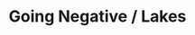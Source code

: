 ---
ee_id_thing: '4277'
site: '1'
type: '2'
inv_num: 2014-088
url: 2014-088-going-negative-lakes
title: Going Negative / Lakes
year: '2014'
display_year: '2014'
medium: 1920x1080 H.264/MPEG-4 Part 10 looped digital file (from​lossless Quicktime
  Animation master), media player, 70” flatscreen, armature, various cables
dims: 79 x 36.5 x 11 inches
pitch: ''
ps: ''
live_url: ''
related: |-
  [4297] [2015-159-fuck-negativity-sweatpants-srf-027] 2015-159 Fuck Negativity Sweatpants (SRF-027)
  [4298] [2015-158-fuck-negativity-hoodie-srf-026] 2015-158 Fuck Negativity Hoodie (SRF-026)
  [4299] [2015-157-fuck-negativity-t-shirt-srf-025] 2015-157 Fuck Negativity T-Shirt (SRF-025)
  [4305] [2015-164-fuck-negativity-slides-srf-032] 2015-164 Fuck Negativity Slides (SRF-032)
  [4306] [2015-162-fuck-negativity-dog-tags-srf-030] 2015-162 Fuck Negativity Dog Tags (SRF-030)
youtube: ''
related_code: ''
imgs: going-negative-2014-088-full-database-team-JL.jpg
subheading: ''
download: ''
add_credit: ''
commission: ''
layout: things-i-made
---